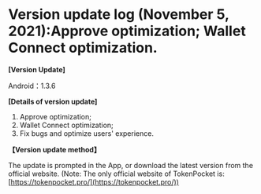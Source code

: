# Version update log (November 5, 2021):Approve optimization; Wallet Connect optimization.

**\[Version Update]**

Android：1.3.6

&#x20;

**\[Details of version update]**

1. Approve optimization;
2. Wallet Connect optimization;
3. Fix bugs and optimize users' experience.

&#x20;

**【Version update method】**‌

The update is prompted in the App, or download the latest version from the official website. (Note: The only official website of TokenPocket is: [https://tokenpocket.pro/](https://tokenpocket.pro/))
